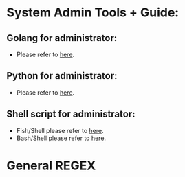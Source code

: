 # System Admin Tools + Guide:

## Golang for administrator:

- Please refer to [here](./go/README.md).

## Python for administrator:

- Please refer to [here](./python/README.md).

## Shell script for administrator:

- Fish/Shell please refer to [here](./shell/fish/README.md).
- Bash/Shell please refer to [here](./shell/bash/README.md).

# General REGEX
